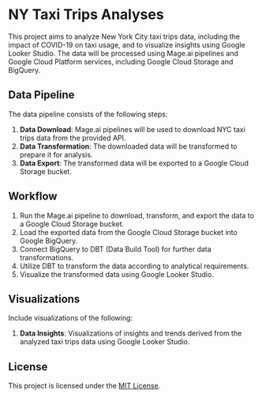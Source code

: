 # NY Taxi Trips Analyses

This project aims to analyze New York City taxi trips data, including the impact of COVID-19 on taxi usage, and to visualize insights using Google Looker Studio. The data will be processed using Mage.ai pipelines and Google Cloud Platform services, including Google Cloud Storage and BigQuery.

## Data Pipeline

The data pipeline consists of the following steps:

1. **Data Download**: Mage.ai pipelines will be used to download NYC taxi trips data from the provided API.
2. **Data Transformation**: The downloaded data will be transformed to prepare it for analysis.
3. **Data Export**: The transformed data will be exported to a Google Cloud Storage bucket.

## Workflow

1. Run the Mage.ai pipeline to download, transform, and export the data to a Google Cloud Storage bucket.
2. Load the exported data from the Google Cloud Storage bucket into Google BigQuery.
3. Connect BigQuery to DBT (Data Build Tool) for further data transformations.
4. Utilize DBT to transform the data according to analytical requirements.
5. Visualize the transformed data using Google Looker Studio.

## Visualizations

Include visualizations of the following:
1. **Data Insights**: Visualizations of insights and trends derived from the analyzed taxi trips data using Google Looker Studio.

## License

This project is licensed under the [MIT License](LICENSE).
